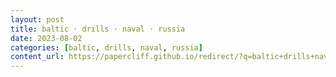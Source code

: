 ```yaml
---
layout: post
title: baltic · drills · naval · russia
date: 2023-08-02
categories: [baltic, drills, naval, russia]
content_url: https://papercliff.github.io/redirect/?q=baltic+drills+naval+russia&tbs=cdr:1,cd_min:8/1/2023,cd_max:8/3/2023
---
```

